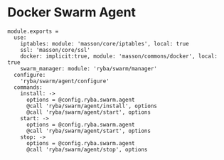 
# Docker Swarm Agent

    module.exports =
      use:
        iptables: module: 'masson/core/iptables', local: true
        ssl: 'masson/core/ssl'
        docker: implicit:true, module: 'masson/commons/docker', local: true
        swarm_manager: module: 'ryba/swarm/manager'
      configure:
        'ryba/swarm/agent/configure'
      commands:
        install: ->
          options = @config.ryba.swarm.agent
          @call 'ryba/swarm/agent/install', options
          @call 'ryba/swarm/agent/start', options
        start: ->
          options = @config.ryba.swarm.agent
          @call 'ryba/swarm/agent/start', options
        stop: ->
          options = @config.ryba.swarm.agent
          @call 'ryba/swarm/agent/stop', options
